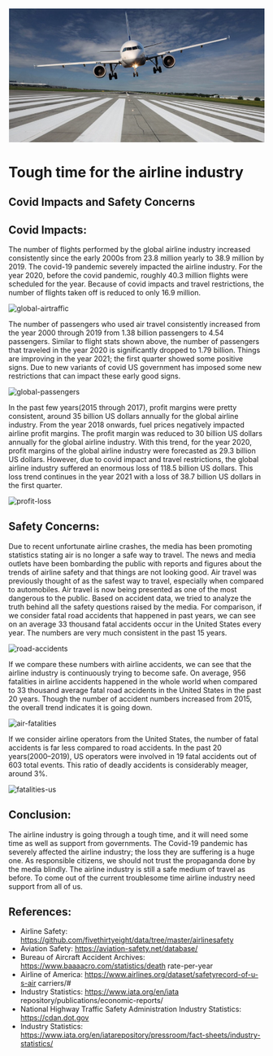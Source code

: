 <img src="/Projects/Airline Safety/assets/blog_1.png" alt="header"/>


# Tough time for the airline industry
## Covid Impacts and Safety Concerns


## Covid Impacts:
The number of flights performed by the global airline industry
increased consistently since the early 2000s from 23.8 million yearly to
38.9 million by 2019. The covid-19 pandemic severely impacted the
airline industry. For the year 2020, before the covid pandemic, roughly
40.3 million flights were scheduled for the year. Because of covid
impacts and travel restrictions, the number of flights taken off is
reduced to only 16.9 million.

<img src="assets/blog_2.png" alt="global-airtraffic" />

The number of passengers who used air travel consistently increased
from the year 2000 through 2019 from 1.38 billion passengers to 4.54
passengers. Similar to flight stats shown above, the number of
passengers that traveled in the year 2020 is significantly dropped to
1.79 billion. Things are improving in the year 2021; the first quarter
showed some positive signs. Due to new variants of covid US
government has imposed some new restrictions that can impact these
early good signs.

<img src="assets/blog_3.png" alt="global-passengers" />

In the past few years(2015 through 2017), profit margins were pretty
consistent, around 35 billion US dollars annually for the global airline
industry. From the year 2018 onwards, fuel prices negatively impacted
airline profit margins. The profit margin was reduced to 30 billion US
dollars annually for the global airline industry. With this trend, for the
year 2020, profit margins of the global airline industry were forecasted
as 29.3 billion US dollars. However, due to covid impact and travel
restrictions, the global airline industry suffered an enormous loss of
118.5 billion US dollars. This loss trend continues in the year 2021 with
a loss of 38.7 billion US dollars in the first quarter.

<img src="assets/blog_4.png" alt="profit-loss" />

## Safety Concerns:

Due to recent unfortunate airline crashes, the media has been
promoting statistics stating air is no longer a safe way to travel. The
news and media outlets have been bombarding the public with reports
and figures about the trends of airline safety and that things are not
looking good. Air travel was previously thought of as the safest way to
travel, especially when compared to automobiles. Air travel is now
being presented as one of the most dangerous to the public. Based on
accident data, we tried to analyze the truth behind all the safety
questions raised by the media.
For comparison, if we consider fatal road accidents that happened in
past years, we can see on an average 33 thousand fatal accidents occur
in the United States every year. The numbers are very much consistent
in the past 15 years.

<img src="assets/blog_5.png" alt="road-accidents" />

If we compare these numbers with airline accidents, we can see that the
airline industry is continuously trying to become safe. On average, 956
fatalities in airline accidents happened in the whole world when
compared to 33 thousand average fatal road accidents in the United
States in the past 20 years. Though the number of accident numbers
increased from 2015, the overall trend indicates it is going down.

<img src="assets/blog_6.png" alt="air-fatalities" />

If we consider airline operators from the United States, the number of
fatal accidents is far less compared to road accidents. In the past 20
years(2000–2019), US operators were involved in 19 fatal accidents
out of 603 total events. This ratio of deadly accidents is considerably
meager, around 3%.

<img src="assets/blog_7.png" alt="fatalities-us" />

## Conclusion:

The airline industry is going through a tough time, and it will need
some time as well as support from governments. The Covid-19
pandemic has severely affected the airline industry; the loss they are
suffering is a huge one. As responsible citizens, we should not trust the
propaganda done by the media blindly. The airline industry is still a
safe medium of travel as before. To come out of the current
troublesome time airline industry need support from all of us.

## References:

* Airline Safety: https://github.com/fivethirtyeight/data/tree/master/airlinesafety
* Aviation Safety: https://aviation-safety.net/database/
* Bureau of Aircraft Accident Archives: https://www.baaaacro.com/statistics/death rate-per-year
* Airline of America: https://www.airlines.org/dataset/safetyrecord-of-u-s-air carriers/#
* Industry Statistics: https://www.iata.org/en/iata repository/publications/economic-reports/
* National Highway Traffic Safety Administration Industry Statistics: https://cdan.dot.gov
* Industry Statistics: https://www.iata.org/en/iatarepository/pressroom/fact-sheets/industry-statistics/